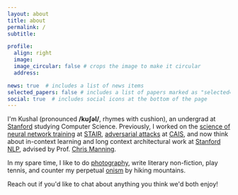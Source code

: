 ```yaml
---
layout: about
title: about
permalink: /
subtitle:  

profile:
  align: right
  image:  
  image_circular: false # crops the image to make it circular
  address: 

news: true  # includes a list of news items
selected_papers: false # includes a list of papers marked as "selected={true}"
social: true  # includes social icons at the bottom of the page
---
```


I'm Kushal (pronounced **/kʊʃəl/**, rhymes with cushion), an undergrad at [Stanford](https://cs.stanford.edu/) studying Computer Science. Previously, I worked on the [science of neural network training](https://arxiv.org/abs/2312.03096) at [STAIR](https://stair.cs.stanford.edu/), [adversarial attacks](https://openreview.net/forum?id=Le7fswY1lj) at [CAIS](https://safe.ai/), and now think about in-context learning and long context architectural work at [Stanford NLP](https://nlp.stanford.edu/), advised by Prof. [Chris Manning](https://nlp.stanford.edu/~manning/).

In my spare time, I like to do [photography](https://kushalthaman.tumblr.com/), write literary non-fiction, play tennis, and counter my perpetual [onism](https://www.thedictionaryofobscuresorrows.com/concept/onism) by hiking mountains.

Reach out if you'd like to chat about anything you think we'd both enjoy!
